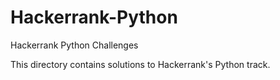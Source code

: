 # Hackerrank-Python
Hackerrank Python Challenges

This directory contains solutions to Hackerrank's Python track.
